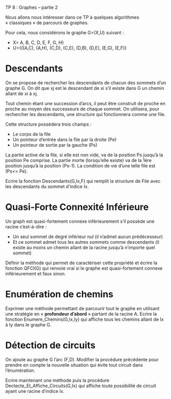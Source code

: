 

TP 8 : Graphes – partie 2

Nous allons nous intéresser dans ce TP à quelques algorithmes « classiques » de parcours de graphes.

Pour cela, nous considérons le graphe G=(X,U) suivant :

* X= A, B, C, D, E, F, G, H}
* U={((A,C), (A,H), (C,D), (C,E), (D,B), (D,E), (E,G), (E,F)}

# Descendants

On se propose de rechercher les descendants de chacun des sommets d’un graphe G. On dit que xj est le descendant de xi s’il existe dans G un chemin allant de xi à xj.

Tout chemin étant une succession d’arcs, il peut être construit de proche en proche au moyen des successeurs de chaque sommet. On utilisera, pour rechercher les descendants, une structure qui fonctionnera comme une file.

Cette structure possèdera trois champs :

* Le corps de la file
* Un pointeur d’entrée dans la file par la droite (Pe)
* Un pointeur de sortie par la gauche (Ps)

La partie active de la file, si elle est non vide, va de la position Ps jusqu’à la position Pe comprise. La partie morte (lorsqu’elle existe) va de la 1ère position jusqu’à la position (Ps-1). La condition de vie d’une telle file est (Ps<= Pe).

Ecrire la fonction Descendants(G,Ix,F) qui remplit la structure de File avec les descendants du sommet d’indice Ix.

# Quasi-Forte Connexité Inférieure

Un graph est quasi-fortement connexe inférieurement s’il possède une racine c’est-à-dire :

* Un seul sommet de degré inférieur nul (il n’admet aucun prédécesseur)
* Et ce sommet admet tous les autres sommets comme descendants (il existe au moins un chemin allant de la racine jusqu’à n’importe quel sommet)

Définir la méthode qui permet de caractériser cette propriété et écrire la fonction QFCI(G) qui renvoie vrai si le graphe est quasi-fortement connexe inférieurement et faux sinon.

# Enumération de chemins

Exprimer une méthode permettant de parcourir tout le graphe en utilisant une stratégie en « **profondeur d’abord** » partant de la racine A. Ecrire la fonction Enumere\_Chemins(G,Ix,Iy) qui affiche tous les chemins allant de Ix à Iy dans le graphe G.

# Détection de circuits

On ajoute au graphe G l’arc (F,D). Modifier la procédure précédente pour prendre en compte la nouvelle situation qui évite tout circuit dans l’énumération.

Ecrire maintenant une méthode puis la procédure Dectecte\_Et\_Affiche\_Circuits(G,Ix) qui affiche toute possibilité de circuit ayant une racine d’indice Ix.


